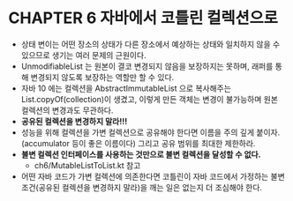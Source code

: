 # CHAPTER 6 자바에서 코틀린 컬렉션으로

- 상태 변이는 어떤 장소의 상태가 다른 장소에서 예상하는 상태와 일치하지 않을 수 있으므로 생기는 여러 문제의 근원이다.
- UnmodifiableList 는 원본이 결코 변경되지 않음을 보장하지는 못하며, 래퍼를 통해 변경되지 않도록 보장하는 역할만 할 수 있다.
- 자바 10 에는 컬렉션을 AbstractImmutableList 으로 복사해주는 List.copyOf(collection)이 생겼고, 이렇게 만든 객체는 변경이 불가능하며 원본 컬렉션의 변경과도 무관하다.
- **공유된 컬렉션을 변경하지 말라!!!**
- 성능을 위해 컬렉션을 가변 컬렉션으로 공유해야 한다면 이름을 주의 깊게 붙이자.(accumulator 등이 좋은 이름이다) 그리고 공유 범위를 최대한 제한하라.
- **불변 컬렉션 인터페이스를 사용하는 것만으로 불변 컬렉션을 달성할 수 없다.**
  - ch6/MutableListToList.kt 참고
- 어떤 자바 코드가 가변 컬렉션에 의존한다면 코틀린이 자바 코드에서 가정하는 불변 조건(공유된 컬렉션을 변경하지 말라)을 깨는 일은 없는지 더 조심해야 한다.